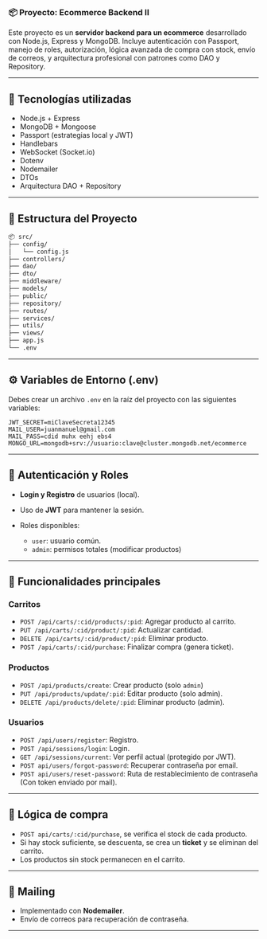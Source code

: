 ### 📦 Proyecto: Ecommerce Backend II

Este proyecto es un **servidor backend para un ecommerce** desarrollado con Node.js, Express y MongoDB. Incluye autenticación con Passport, manejo de roles, autorización, lógica avanzada de compra con stock, envío de correos, y arquitectura profesional con patrones como DAO y Repository.

---

## 🚀 Tecnologías utilizadas

* Node.js + Express
* MongoDB + Mongoose
* Passport (estrategias local y JWT)
* Handlebars
* WebSocket (Socket.io)
* Dotenv
* Nodemailer
* DTOs
* Arquitectura DAO + Repository

---

## 📁 Estructura del Proyecto

```bash
📦 src/
├── config/
│   └── config.js
├── controllers/
├── dao/
├── dto/
├── middleware/
├── models/
├── public/
├── repository/
├── routes/
├── services/
├── utils/
├── views/
├── app.js
└── .env
```

---

## ⚙️ Variables de Entorno (.env)

Debes crear un archivo `.env` en la raíz del proyecto con las siguientes variables:

```env
JWT_SECRET=miClaveSecreta12345
MAIL_USER=juanmanuel@gmail.com
MAIL_PASS=cdid muhx eehj ebs4
MONGO_URL=mongodb+srv://usuario:clave@cluster.mongodb.net/ecommerce
```

---

## 🔑 Autenticación y Roles

* **Login y Registro** de usuarios (local).
* Uso de **JWT** para mantener la sesión.
* Roles disponibles:

  * `user`: usuario común.
  * `admin`: permisos totales (modificar productos)
---

## 🛒 Funcionalidades principales

### Carritos

* `POST /api/carts/:cid/products/:pid`: Agregar producto al carrito.
* `PUT /api/carts/:cid/product/:pid`: Actualizar cantidad.
* `DELETE /api/carts/:cid/product/:pid`: Eliminar producto.
* `POST /api/carts/:cid/purchase`: Finalizar compra (genera ticket).

### Productos

* `POST /api/products/create`: Crear producto (solo `admin`)
* `PUT /api/products/update/:pid`: Editar producto (solo admin).
* `DELETE /api/products/delete/:pid`: Eliminar producto (admin).

### Usuarios 

* `POST /api/users/register`: Registro.
* `POST /api/sessions/login`: Login.
* `GET /api/sessions/current`: Ver perfil actual (protegido por JWT).
* `POST api/users/forgot-password`: Recuperar contraseña por email. 
* `POST api/users/reset-password`: Ruta de restablecimiento de contraseña (Con token enviado por mail).

---

## 📩 Lógica de compra

* `POST api/carts/:cid/purchase`, se verifica el stock de cada producto.
* Si hay stock suficiente, se descuenta, se crea un **ticket** y se eliminan del carrito.
* Los productos sin stock permanecen en el carrito.

---

## 📨 Mailing

* Implementado con **Nodemailer**.
* Envío de correos para recuperación de contraseña.

---

